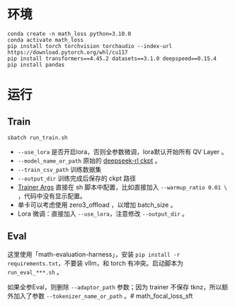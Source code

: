 # 环境
```shell script
conda create -n math_loss python=3.10.0
conda activate math_loss
pip install torch torchvision torchaudio --index-url https://download.pytorch.org/whl/cu117
pip install transformers==4.45.2 datasets==3.1.0 deepspeed==0.15.4
pip install pandas
```

# 运行
## Train 
```shell script
sbatch run_train.sh
```
- `--use_lora` 是否开启lora，否则全参数微调，lora默认开始所有 QV Layer 。
- `--model_name_or_path` 原始的 [deepseek-rl ckpt](https://huggingface.co/deepseek-ai/deepseek-math-7b-rl) 。
- `--train_csv_path` 训练数据集
- `--output_dir` 训练完成后保存的 ckpt 路径
- [Trainer Args](https://huggingface.co/docs/transformers/en/main_classes/trainer#transformers.TrainingArguments) 直接在 sh 脚本中配置，比如直接加入 `--warmup_ratio 0.01 \` ，代码中没有显示配置。
- 单卡可以考虑使用 zero3_offload ，以增加 batch_size 。
- Lora 微调：直接加入 `--use_lora`，注意修改 `--output_dir` 。

## Eval
这里使用「math-evaluation-harness」，安装 `pip install -r requirements.txt`，不要装 vllm，和 torch 有冲突。启动脚本为 `run_eval_***.sh` 。

如果全参Eval，则删除 `--adaptor_path` 参数；因为 trainer 不保存 tknz，所以额外加入了参数 `--tokenizer_name_or_path` 。# math_focal_loss_sft

